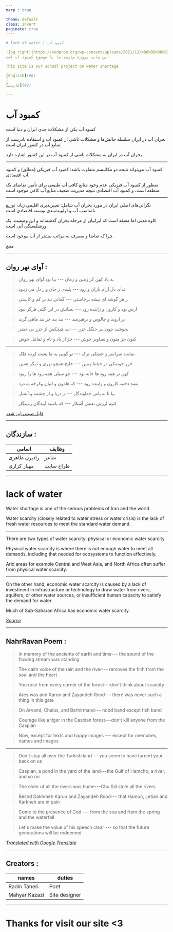 ```yaml
---
marp : true

theme: defualt
class: invert
paginate: true
----

# lack of water | کمبود آب

![bg right](https://vodprom.org/wp-content/uploads/2021/12/%D0%B8%D0%B7%D0%BE%D0%B1%D1%80%D0%B0%D0%B6%D0%B5%D0%BD%D0%B8%D0%B5_viber_2021-12-17_14-38-42-634.jpg)
این سایت پروژه مدرسه ما با موضوع کمبود آب است

This site is our school project on water shortage

[English](#8)
|
[فارسی](#2)

---
```


# کمبود آب
کمبود آب یکی از مشکلات جدی ایران و دنیا است

بحران آب در ایران سلسله چالش‌ها و مشکلات ناشی از کمبود آب و استفاده نادرست از منابع آب در کشور ایران است.

 بحران آب در ایران به مشکلات ناشی از کمبود آب در این کشور اشاره 
 دارد.

---
 
  کمبود آب می‌تواند نتیجه دو مکانیسم متفاوت باشد: کمبود آب فیزیکی (مطلق) و کمبود آب اقتصادی.
  
   منظور از کمبود آب فیزیکی عدم وجود منابع کافی آب طبیعی برای تأمین تقاضای یک منطقه است، و کمبود آب اقتصادی نتیجه مدیریت ضعیف منابع آب کافی موجود است.

   ---
   
نگرانی‌های اصلی ایران در مورد بحران آب شامل: تغییرپذیری اقلیمی زیاد، توزیع نامناسب آب و اولویت‌بندی توسعه اقتصادی است.

 کاوه مدنی اما معتقد است که ایرانیان از مرحله بحران گذشته‌‌اند و این وضعیت، یک ورشکستگی آبی است.
 
  چرا که تقاضا و مصرف به مراتب بیشتر از آب موجود است.

  [*منبع*](https://fa.wikipedia.org/wiki/%DA%A9%D9%85%D8%A8%D9%88%D8%AF_%D8%A2%D8%A8)

---

## آوای نهر روان :

>به یاد کهن کز زمین و زمان --- بپا بود آوای نهر روان

>ندای دل آرام باران و رود --- پلیدی ز جان و ز دل می  زدود

>ز هر گوشه ای بیشه برخاستی --- گمانی نبد بر کم و کاستی

>ارس بود و کارون و زاینده رود --- بسانش در این گیتی هرگز نبود

>بر اروند و چالوس و برهیرمند --- نبد بند جز بند ماهی گزند

>بجوشید چون ببر جنگل خزر --- نبد هیچکس از خزر بی حضر

>کنون جز متون و تصاویر خوش --- جز از یاد و نام و تماثیل خوش

---

>نمانده سراسر ز خشکی ترک --- تو گویی به ما پشت کرده فلک

>خزر حوضکی در حیاط زمین --- خلیج همچو نهری و دیگر همین

>کهن تر همه رود ها خانه بود --- چو سیلی همه رود ها را ربود

>بشد دخمه کارون و زاینده رود --- که هامون و لتیان وکرخه به درد

>بیا تا به پاس خداوندگار --- ز دریا و از چشمه و آبشار 

>کنیم ارزش نعتش آشکار --- که باشند آیندگان رستگار

[فایل صوتی این شعر]()

---

## سازندگان :

| اسامی | وظایف |
| --- | --- |
|رادیرن طاهری|شاعر
|مهیار کزازی|طراح سایت

---

# lack of water
Water shortage is one of the serious problems of Iran and the world

Water scarcity (closely related to water stress or water crisis) is the lack of fresh water resources to meet the standard water demand.

---

There are two types of water scarcity: physical or economic water scarcity.

Physical water scarcity is where there is not enough water to meet all demands, including that needed for ecosystems to function effectively.

Arid areas for example Central and West Asia, and North Africa often suffer from physical water scarcity.

---

On the other hand, economic water scarcity is caused by a lack of investment in infrastructure or technology to draw water from rivers, aquifers, or other water sources, or insufficient human capacity to satisfy the demand for water.

Much of Sub-Saharan Africa has economic water scarcity.

  [*Source*](https://en.wikipedia.org/wiki/Water_scarcity)

---

## NahrRavan Poem :
> In memory of the ancients of earth and time--- the sound of the flowing stream was standing

> The calm voice of the rain and the river--- removes the filth from the soul and the heart

>You rose from every corner of the forest---don't think about scarcity

> Ares was and Karon and Zayandeh Rood--- there was never such a thing in this gate

>On Arvand, Chalus, and Barhirmand--- nobd band except fish band

>Courage like a tiger in the Caspian forest---don't kill anyone from the Caspian

>Now, except for texts and happy images --- except for memories, names and images

---

>Don't stay all over the Turkish land--- you seem to have turned your back on us

>Caspian, a pond in the yard of the land---the Gulf of Hamcho, a river, and so on

>The elder of all the rivers was home---Chu Sili stole all the rivers

>Beshd Dakhmeh Karun and Zayandeh Rood--- that Hamon, Letian and Karkheh are in pain

> Come to the presence of God --- from the sea and from the spring and the waterfall

> Let's make the value of his speech clear --- so that the future generations will be redeemed

[*Translated with Google Translate*](https://translate.google.com/)

---

## Creators :

| names | duties |
| --- | --- |
|Radin Taheri|Poet
|Mahyar Kazazi|Site designer

---

# <!--fit-->Thanks for visit our site <3